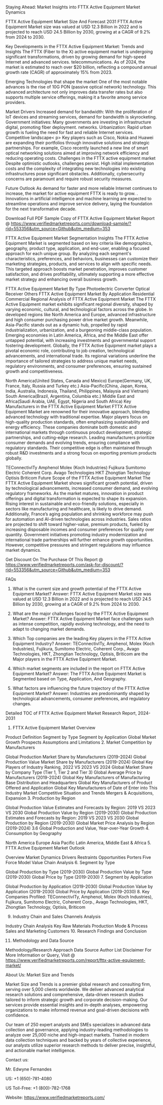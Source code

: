 Staying Ahead: Market Insights into FTTX Active Equipment Market Dynamics


FTTX Active Equipment Market Size And Forecast 2031
FTTX Active Equipment Market size was valued at USD 12.3 Billion in 2022 and is projected to reach USD 24.5 Billion by 2030, growing at a CAGR of 9.2% from 2024 to 2030.

Key Developments in the FTTX Active Equipment Market: Trends and Insights
The FTTX (Fiber to the X) active equipment market is undergoing significant transformations, driven by growing demand for high-speed Internet and advanced services. telecommunications. As of 2024, the market is estimated to reach over $20 billion, reflecting a compound annual growth rate (CAGR) of approximately 15% from 2023.

Emerging Technologies that shape the market
One of the most notable advances is the rise of 10G PON (passive optical network) technology. This advanced architecture not only improves data transfer rates but also supports multiple service offerings, making it a favorite among service providers.

Market Drivers
Increased demand for bandwidth: With the proliferation of IoT devices and streaming services, demand for bandwidth is skyrocketing.
Government initiatives: Many governments are investing in infrastructure digital, promoting fiber deployment. networks.
Urbanization: Rapid urban growth is fueling the need for fast and reliable Internet services.
Competitive landscape< p> Key players such as Cisco, Nokia and Huawei are expanding their portfolios through innovative solutions and strategic partnerships. For example, Cisco recently launched a new line of smart optical networking solutions aimed at improving network efficiency and reducing operating costs.
Challenges in the FTTX active equipment market
Despite optimistic outlooks, challenges persist. High initial implementation costs and the complexity of integrating new technologies into existing infrastructures pose significant obstacles. Additionally, cybersecurity concerns are paramount and require robust security measures.

Future Outlook
As demand for faster and more reliable Internet continues to increase, the market for active equipment FTTX is ready to grow. . Innovations in artificial intelligence and machine learning are expected to streamline operations and improve service delivery, laying the foundation for the next transformative decade.

Download Full PDF Sample Copy of FTTX Active Equipment Market Report @ https://www.verifiedmarketreports.com/download-sample/?rid=553356&utm_source=Github&utm_medium=353

FTTX Active Equipment Market Segmentation Insights
The FTTX Active Equipment Market is segmented based on key criteria like demographics, geography, product type, application, and end-user, enabling a focused approach for each unique group. By analyzing each segment's characteristics, preferences, and behaviors, businesses can customize their marketing strategies, products, and services to align with specific needs. This targeted approach boosts market penetration, improves customer satisfaction, and drives profitability, ultimately supporting a more effective market strategy and enhancing overall business growth.

FTTX Active Equipment Market By Type
Photoelectric Converter
Optical Receiver
Others
FTTX Active Equipment Market By Application
Residential
Commercial
Regional Analysis of FTTX Active Equipment Market
The FTTX Active Equipment market exhibits significant regional diversity, shaped by varying economic, cultural, and technological factors across the globe. In developed regions like North America and Europe, advanced infrastructure and high consumer purchasing power drive market growth. Meanwhile, Asia-Pacific stands out as a dynamic hub, propelled by rapid industrialization, urbanization, and a burgeoning middle-class population. Emerging economies in Latin America, Africa, and the Middle East offer untapped potential, with increasing investments and governmental support fostering development. Globally, the FTTX Active Equipment market plays a pivotal economic role, contributing to job creation, technological advancements, and international trade. Its regional variations underline the importance of tailored strategies to address unique market needs, regulatory environments, and consumer preferences, ensuring sustained growth and competitiveness.

North America(United States, Canada and Mexico)
Europe(Germany, UK, France, Italy, Russia and Turkey etc.)
Asia-Pacific(China, Japan, Korea, India, Australia, Indonesia, Thailand, Philippines, Malaysia and Vietnam)
South America(Brazil, Argentina, Columbia etc.)
Middle East and Africa(Saudi Arabia, UAE, Egypt, Nigeria and South Africa)
Key Manufacturers in the FTTX Active Equipment Market
FTTX Active Equipment Market are renowned for their innovative approach, blending advanced technology with traditional expertise. Major players focus on high-quality production standards, often emphasizing sustainability and energy efficiency. These companies dominate both domestic and international markets through continuous product development, strategic partnerships, and cutting-edge research. Leading manufacturers prioritize consumer demands and evolving trends, ensuring compliance with regulatory standards. Their competitive edge is often maintained through robust R&D investments and a strong focus on exporting premium products globally.

TEConnectivITy
Amphenol
Molex (Koch Industries)
Fujikura
Sumitomo Electric
Coherent Corp.
Avago Technologies
HKT
Zhongtian Technology
Optisis
Briticom
Future Scope of the FTTX Active Equipment Market
The FTTX Active Equipment Market shows significant growth potential, driven by technological advancements, increased consumer demand, and evolving regulatory frameworks. As the market matures, innovation in product offerings and digital transformation is expected to shape its expansion. Rising interest in sustainable and eco-friendly solutions, especially in sectors like manufacturing and healthcare, is likely to drive demand. Additionally, France’s aging population and shrinking workforce may push for automation and AI-driven technologies across industries. Sales ratios are projected to shift toward higher-value, premium products, fueled by increasing disposable incomes and consumer preferences for quality over quantity. Government initiatives promoting industry modernization and international trade partnerships will further enhance growth opportunities. However, competitive pressures and stringent regulations may influence market dynamics.

Get Discount On The Purchase Of This Report @ https://www.verifiedmarketreports.com/ask-for-discount/?rid=553356&utm_source=Github&utm_medium=353

FAQs
1. What is the current size and growth potential of the FTTX Active Equipment Market?
Answer: FTTX Active Equipment Market size was valued at USD 12.3 Billion in 2022 and is projected to reach USD 24.5 Billion by 2030, growing at a CAGR of 9.2% from 2024 to 2030.

2. What are the major challenges faced by the FTTX Active Equipment Market?
Answer: FTTX Active Equipment Market face challenges such as intense competition, rapidly evolving technology, and the need to adapt to changing market demands.

3. Which Top companies are the leading Key players in the FTTX Active Equipment Industry?
Answer: TEConnectivITy, Amphenol, Molex (Koch Industries), Fujikura, Sumitomo Electric, Coherent Corp., Avago Technologies, HKT, Zhongtian Technology, Optisis, Briticom are the Major players in the FTTX Active Equipment Market.

4. Which market segments are included in the report on FTTX Active Equipment Market?
Answer: The FTTX Active Equipment Market is Segmented based on Type, Application, And Geography.

5. What factors are influencing the future trajectory of the FTTX Active Equipment Market?
Answer: Industries are predominantly shaped by technological advancements, consumer preferences, and regulatory changes.

Detailed TOC of FTTX Active Equipment Market Research Report, 2024-2031
1. FTTX Active Equipment Market Overview

Product Definition
Segment by Type
Segment by Application
Global Market Growth Prospects
Assumptions and Limitations
2. Market Competition by Manufacturers

Global Production Market Share by Manufacturers (2019-2024)
Global Production Value Market Share by Manufacturers (2019-2024)
Global Key Players of Industry Ranking, 2022 VS 2023 VS 2024
Global Market Share by Company Type (Tier 1, Tier 2 and Tier 3)
Global Average Price by Manufacturers (2019-2024)
Global Key Manufacturers of Manufacturing Base Distribution and Headquarters
Global Key Manufacturers of Product Offered and Application
Global Key Manufacturers of Date of Enter into This Industry
Market Competitive Situation and Trends
Mergers & Acquisitions, Expansion
3. Production by Region

Global Production Value Estimates and Forecasts by Region: 2019 VS 2023 VS 2030
Global Production Value by Region (2019-2030)
Global Production Estimates and Forecasts by Region: 2019 VS 2023 VS 2030
Global Production by Region (2019-2030)
Global Market Price Analysis by Region (2019-2024) 3.6 Global Production and Value, Year-over-Year Growth
4. Consumption by Geography

North America
Europe
Asia Pacific
Latin America, Middle East & Africa
5. FTTX Active Equipment Market Outlook

Overview
Market Dynamics
Drivers
Restraints
Opportunities
Porters Five Force Model
Value Chain Analysis 
6. Segment by Type

Global Production by Type (2019-2030)
Global Production Value by Type (2019-2030)
Global Price by Type (2019-2030)
7. Segment by Application

Global Production by Application (2019-2030)
Global Production Value by Application (2019-2030)
Global Price by Application (2019-2030)
8. Key Companies Profiled: TEConnectivITy, Amphenol, Molex (Koch Industries), Fujikura, Sumitomo Electric, Coherent Corp., Avago Technologies, HKT, Zhongtian Technology, Optisis, Briticom

9. Industry Chain and Sales Channels Analysis

Industry Chain Analysis
Key Raw Materials
Production Mode & Process
Sales and Marketing
Customers
10. Research Findings and Conclusion

11. Methodology and Data Source

Methodology/Research Approach
Data Source
Author List
Disclaimer
For More Information or Query, Visit @ https://www.verifiedmarketreports.com/report/fttx-active-equipment-market/

About Us: Market Size and Trends

Market Size and Trends is a premier global research and consulting firm, serving over 5,000 clients worldwide. We deliver advanced analytical research solutions and comprehensive, data-driven research studies tailored to inform strategic growth and corporate decision-making. Our services provide essential insights and in-depth analyses, empowering organizations to make informed revenue and goal-driven decisions with confidence.

Our team of 250 expert analysts and SMEs specializes in advanced data collection and governance, applying industry-leading methodologies to analyze over 25,000 niche and high-impact markets. Trained in modern data collection techniques and backed by years of collective experience, our analysts utilize superior research methods to deliver precise, insightful, and actionable market intelligence.

Contact us:

Mr. Edwyne Fernandes

US: +1 (650)-781-4080

US Toll-Free: +1 (800)-782-1768

Website: https://www.verifiedmarketreports.com/
